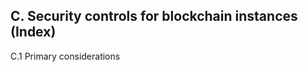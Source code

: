 C. Security controls for blockchain instances (Index)
---------------------------------------------
C.1 Primary considerations
